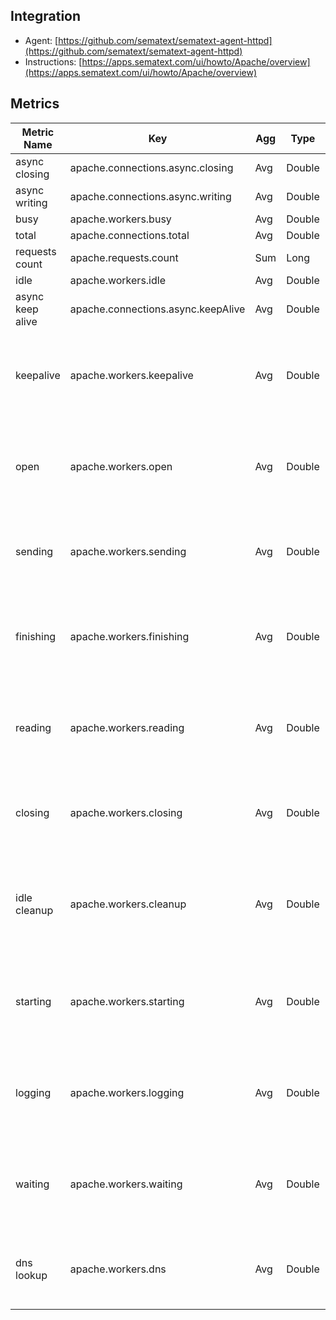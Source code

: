 ## Integration

- Agent: [https://github.com/sematext/sematext-agent-httpd](https://github.com/sematext/sematext-agent-httpd)
- Instructions: [https://apps.sematext.com/ui/howto/Apache/overview](https://apps.sematext.com/ui/howto/Apache/overview)

## Metrics

Metric Name | Key | Agg | Type | Description
--- | --- | --- | --- | ---
async closing | apache.connections.async.closing | Avg | Double | 
async writing | apache.connections.async.writing | Avg | Double | 
busy | apache.workers.busy | Avg | Double | 
total | apache.connections.total | Avg | Double | 
requests count | apache.requests.count | Sum | Long | 
idle | apache.workers.idle | Avg | Double | 
async keep alive | apache.connections.async.keepAlive | Avg | Double | 
keepalive | apache.workers.keepalive | Avg | Double | <b>keepalive</b>: Number of workers currently sending keepalive messages
open | apache.workers.open | Avg | Double | <b>open</b>: Number of workers currently not busy with any process
sending | apache.workers.sending | Avg | Double | <b>sending</b>: Number of workers currently sending a reply
finishing | apache.workers.finishing | Avg | Double | <b>finishing</b>: Number of workers currently gracefully finishing connections
reading | apache.workers.reading | Avg | Double | <b>reading</b>: Number of workers currently reading incoming requests
closing | apache.workers.closing | Avg | Double | <b>closing</b>: Number of workers currently closing a connection
idle cleanup | apache.workers.cleanup | Avg | Double | <b>idle cleanup</b>: Number of workers currently performing idle cleanup procedure
starting | apache.workers.starting | Avg | Double | <b>starting</b>: Number of workers currently starting up a connection
logging | apache.workers.logging | Avg | Double | <b>logging</b>: Number of workers currently busy updating log files
waiting | apache.workers.waiting | Avg | Double | <b>waiting</b>: Number of workers currently waiting for a connection
dns lookup | apache.workers.dns | Avg | Double | <b>dnslookup</b>: Number of workers currently requesting DNS lookup
